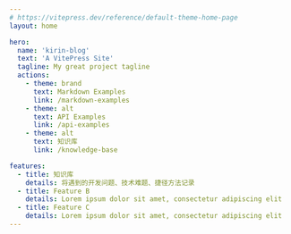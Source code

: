 ```yaml
---
# https://vitepress.dev/reference/default-theme-home-page
layout: home

hero:
  name: 'kirin-blog'
  text: 'A VitePress Site'
  tagline: My great project tagline
  actions:
    - theme: brand
      text: Markdown Examples
      link: /markdown-examples
    - theme: alt
      text: API Examples
      link: /api-examples
    - theme: alt
      text: 知识库
      link: /knowledge-base

features:
  - title: 知识库
    details: 将遇到的开发问题、技术难题、捷径方法记录
  - title: Feature B
    details: Lorem ipsum dolor sit amet, consectetur adipiscing elit
  - title: Feature C
    details: Lorem ipsum dolor sit amet, consectetur adipiscing elit
---
```

